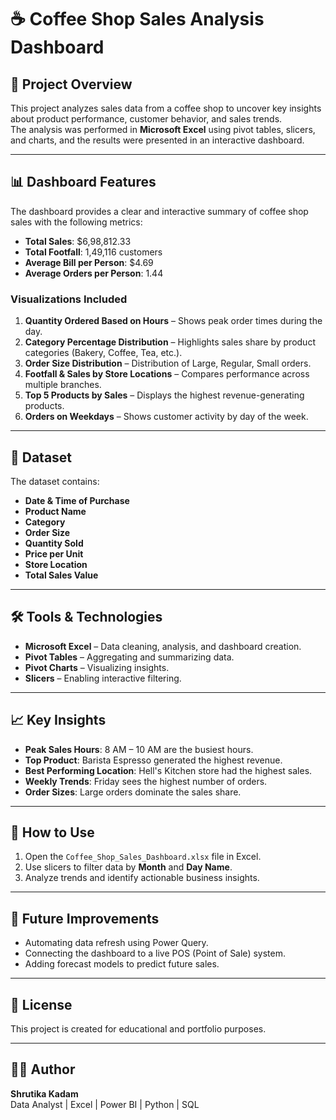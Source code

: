 # ☕ Coffee Shop Sales Analysis Dashboard

## 📌 Project Overview
This project analyzes sales data from a coffee shop to uncover key insights about product performance, customer behavior, and sales trends.  
The analysis was performed in **Microsoft Excel** using pivot tables, slicers, and charts, and the results were presented in an interactive dashboard.

---

## 📊 Dashboard Features
The dashboard provides a clear and interactive summary of coffee shop sales with the following metrics:

- **Total Sales**: $6,98,812.33
- **Total Footfall**: 1,49,116 customers
- **Average Bill per Person**: $4.69
- **Average Orders per Person**: 1.44

### **Visualizations Included**
1. **Quantity Ordered Based on Hours** – Shows peak order times during the day.
2. **Category Percentage Distribution** – Highlights sales share by product categories (Bakery, Coffee, Tea, etc.).
3. **Order Size Distribution** – Distribution of Large, Regular, Small orders.
4. **Footfall & Sales by Store Locations** – Compares performance across multiple branches.
5. **Top 5 Products by Sales** – Displays the highest revenue-generating products.
6. **Orders on Weekdays** – Shows customer activity by day of the week.

---

## 📂 Dataset
The dataset contains:
- **Date & Time of Purchase**
- **Product Name**
- **Category**
- **Order Size**
- **Quantity Sold**
- **Price per Unit**
- **Store Location**
- **Total Sales Value**

---

## 🛠 Tools & Technologies
- **Microsoft Excel** – Data cleaning, analysis, and dashboard creation.
- **Pivot Tables** – Aggregating and summarizing data.
- **Pivot Charts** – Visualizing insights.
- **Slicers** – Enabling interactive filtering.

---

## 📈 Key Insights
- **Peak Sales Hours**: 8 AM – 10 AM are the busiest hours.
- **Top Product**: Barista Espresso generated the highest revenue.
- **Best Performing Location**: Hell's Kitchen store had the highest sales.
- **Weekly Trends**: Friday sees the highest number of orders.
- **Order Sizes**: Large orders dominate the sales share.

---

## 🚀 How to Use
1. Open the `Coffee_Shop_Sales_Dashboard.xlsx` file in Excel.
2. Use slicers to filter data by **Month** and **Day Name**.
3. Analyze trends and identify actionable business insights.

---

## 📌 Future Improvements
- Automating data refresh using Power Query.
- Connecting the dashboard to a live POS (Point of Sale) system.
- Adding forecast models to predict future sales.

---

## 📜 License
This project is created for educational and portfolio purposes.

---

## 👩‍💻 Author
**Shrutika Kadam**  
Data Analyst | Excel | Power BI | Python | SQL

